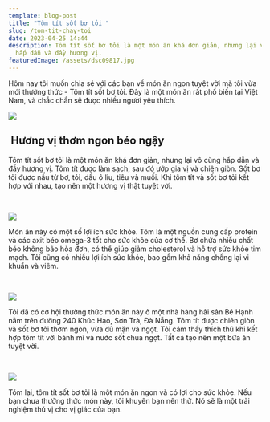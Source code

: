 ```yaml
---
template: blog-post
title: "Tôm tít sốt bơ tỏi "
slug: /tom-tit-chay-toi
date: 2023-04-25 14:44
description: Tôm tít sốt bơ tỏi là một món ăn khá đơn giản, nhưng lại vô cùng
  hấp dẫn và đầy hương vị.
featuredImage: /assets/dsc09817.jpg
---
```

Hôm nay tôi muốn chia sẻ với các bạn về món ăn ngon tuyệt vời mà tôi vừa mới thưởng thức - Tôm tít sốt bơ tỏi. Đây là một món ăn rất phổ biến tại Việt Nam, và chắc chắn sẽ được nhiều người yêu thích.

![](/assets/dsc09815.jpg)

##  Hương vị thơm ngon béo ngậy

Tôm tít sốt bơ tỏi là một món ăn khá đơn giản, nhưng lại vô cùng hấp dẫn và đầy hương vị. Tôm tít được làm sạch, sau đó ướp gia vị và chiên giòn. Sốt bơ tỏi được nấu từ bơ, tỏi, dầu ô liu, tiêu và muối. Khi tôm tít và sốt bơ tỏi kết hợp với nhau, tạo nên một hương vị thật tuyệt vời.

 

![](/assets/dsc09811.jpg)

Món ăn này có một số lợi ích sức khỏe. Tôm là một nguồn cung cấp protein và các axit béo omega-3 tốt cho sức khỏe của cơ thể. Bơ chứa nhiều chất béo không bão hòa đơn, có thể giúp giảm cholesterol và hỗ trợ sức khỏe tim mạch. Tỏi cũng có nhiều lợi ích sức khỏe, bao gồm khả năng chống lại vi khuẩn và viêm.

 

![](/assets/dsc09808.jpg)

Tôi đã có cơ hội thưởng thức món ăn này ở một nhà hàng hải sản Bé Hạnh nằm trên đường 240 Khúc Hạo, Sơn Trà, Đà Nẵng. Tôm tít được chiên giòn và sốt bơ tỏi thơm ngon, vừa đủ mặn và ngọt. Tôi cảm thấy thích thú khi kết hợp tôm tít với bánh mì và nước sốt chua ngọt. Tất cả tạo nên một bữa ăn tuyệt vời.

 

![](/assets/dsc09817.jpg)

Tóm lại, tôm tít sốt bơ tỏi là một món ăn ngon và có lợi cho sức khỏe. Nếu bạn chưa thưởng thức món này, tôi khuyên bạn nên thử. Nó sẽ là một trải nghiệm thú vị cho vị giác của bạn.
